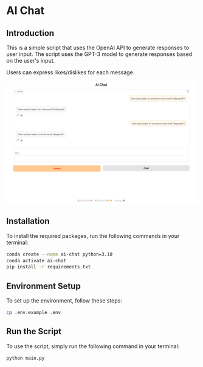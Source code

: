 # AI Chat 

## Introduction

This is a simple script that uses the OpenAI API to generate responses to user input. The script uses the GPT-3 model to generate responses based on the user's input.

Users can express likes/dislikes for each message.

![demo](./doc/img.png)

## Installation

To install the required packages, run the following commands in your terminal:
```bash
conda create --name ai-chat python=3.10
conda activate ai-chat
pip install -r requirements.txt
```

## Environment Setup

To set up the environment, follow these steps:
```bash
cp .env.example .env
```

## Run the Script

To use the script, simply run the following command in your terminal:
```bash
python main.py
```